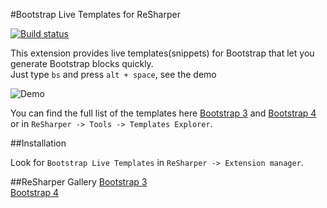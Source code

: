 #Bootstrap Live Templates for ReSharper

[![Build status](https://ci.appveyor.com/api/projects/status/46d3wvd5mbw4p48x?svg=true)](https://ci.appveyor.com/project/olsh/resharper-bootstrap-templates)

This extension provides live templates(snippets) for Bootstrap that let you generate Bootstrap blocks quickly.  
Just type `bs` and press `alt + space`, see the demo

![Demo](https://github.com/olsh/resharper-bootstrap-templates/raw/master/images/demo.gif)

You can find the full list of the templates here [Bootstrap 3](templates/bs3/) and [Bootstrap 4](templates/bs4/) or in `ReSharper -> Tools -> Templates Explorer`.

##Installation

Look for `Bootstrap Live Templates` in `ReSharper -> Extension manager`.  

##ReSharper Gallery
[Bootstrap 3](https://resharper-plugins.jetbrains.com/packages/Bootstrap3.LiveTemplates/)  
[Bootstrap 4](https://resharper-plugins.jetbrains.com/packages/Bootstrap4.LiveTemplates/)

